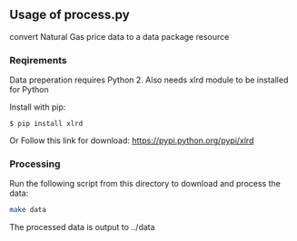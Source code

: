 ## Usage of process.py
    
convert Natural Gas price data to a data package resource
    
### Reqirements

Data preperation requires Python 2.
Also needs xlrd module to be installed for Python

Install with pip:
```
$ pip install xlrd
```
Or Follow this link for download: https://pypi.python.org/pypi/xlrd

### Processing

Run the following script from this directory to download and process the data:

```bash
make data
```

The processed data is output to ../data
